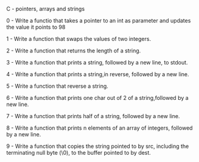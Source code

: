 C - pointers, arrays and strings

0 - Write a functio that takes a pointer to an int as parameter and updates the value it points to 98

1 - Write a function that swaps the values of two integers.

2 - Write a function that returns the length of a string.

3 - Write a function that prints a  string, followed by a new line, to stdout.

4 - Write a function that prints a  string,in reverse, followed by a new line.

5 - Write a function that reverse a string.

6 - Write a function that prints one char out of 2 of a string,followed by a new line.

7 - Write a function that prints half of a string, followed by a new line.

8 - Write a function that prints n elements of an array of integers, followed by a new line.

9 - Write a function that copies the string pointed to by src, including the terminating null byte (\0), to the buffer pointed to by dest.
